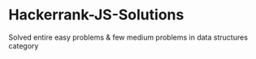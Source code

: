# Hackerrank-JS-Solutions
Solved entire easy problems & few medium problems in data structures category
